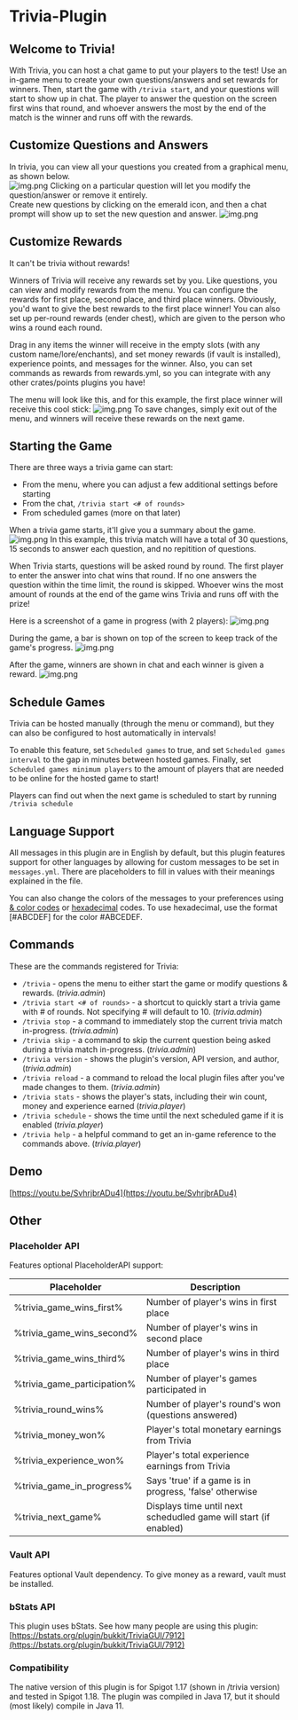 # Trivia-Plugin

## Welcome to Trivia!

With Trivia, you can host a chat game to put your players to the test!
Use an in-game menu to create your own questions/answers and set rewards for winners.
Then, start the game with `/trivia start`, and your questions will start to show up in chat.
The player to answer the question on the screen first wins that round,
and whoever answers the most by the end of the match is the winner and runs off with the rewards.

## Customize Questions and Answers

In trivia, you can view all your questions you created from a graphical menu, as shown below.  
![img.png](imgs/questions_list_menu.png)
Clicking on a particular question will let you modify the question/answer or remove it entirely.    
Create new questions by clicking on the emerald icon,
and then a chat prompt will show up to set the new question and answer.
![img.png](imgs/questions_create_menu.png)

## Customize Rewards

It can't be trivia without rewards!

Winners of Trivia will receive any rewards set by you. Like questions, you can view and modify rewards from the menu.
You can configure the rewards for first place, second place, and third place winners. Obviously, you'd want to give the
best rewards to the first place winner!
You can also set up per-round rewards (ender chest), which are given to the person who wins a round each round.

Drag in any items the winner will receive in the empty slots (with any custom name/lore/enchants),
and set money rewards (if vault is installed), experience points, and messages for the winner.
Also, you can set commands as rewards from rewards.yml,
so you can integrate with any other crates/points plugins you have!

The menu will look like this, and for this example, the first place winner will receive this cool stick:
![img.png](imgs/rewards_list_menu.png)
To save changes, simply exit out of the menu, and winners will receive these rewards on the next game.

## Starting the Game

There are three ways a trivia game can start:

- From the menu, where you can adjust a few additional settings before starting
- From the chat, `/trivia start <# of rounds>`
- From scheduled games (more on that later)

When a trivia game starts, it'll give you a summary about the game.
![img.png](imgs/game_start_summary.png)
In this example, this trivia match will have a total of 30 questions, 15 seconds to answer each question, and no
repitition of questions.

When Trivia starts, questions will be asked round by round. The first player to enter the answer into chat wins
that round. If no one answers the question within the time limit, the round is skipped. Whoever wins the most amount of
rounds at the end of the game wins Trivia and runs off with the prize!

Here is a screenshot of a game in progress (with 2 players):
![img.png](imgs/game_demo.png)

During the game, a bar is shown on top of the screen to keep track of the game's progress.
![img.png](imgs/game_boss_bar.png)

After the game, winners are shown in chat and each winner is given a reward.
![img.png](imgs/game_over.png)

## Schedule Games

Trivia can be hosted manually (through the menu or command), but they can also be configured to host automatically in
intervals!

To enable this feature, set `Scheduled games` to true, and set `Scheduled games interval` to the gap in minutes
between hosted games. Finally, set `Scheduled games minimum players` to the amount of players that are needed to be
online for the hosted game to start!

Players can find out when the next game is scheduled to start by running `/trivia schedule`

## Language Support

All messages in this plugin are in English by default, but this plugin features support for other languages by allowing
for custom messages to be set in `messages.yml`. There are placeholders to fill in values with their meanings explained
in the file.

You can also change the colors of the messages to your preferences
using [& color codes](https://wiki.ess3.net/mc/) or [hexadecimal](https://htmlcolorcodes.com/color-picker/) codes. To
use hexadecimal, use the format [#ABCDEF] for the color #ABCEDEF.

## Commands

These are the commands registered for Trivia:

- `/trivia` - opens the menu to either start the game or modify questions & rewards. (*trivia.admin*)
- `/trivia start <# of rounds>` - a shortcut to quickly start a trivia game with # of rounds. Not specifying # will
  default to 10. (*trivia.admin*)
- `/trivia stop` - a command to immediately stop the current trivia match in-progress. (*trivia.admin*)
- `/trivia skip` - a command to skip the current question being asked during a trivia match in-progress.
  (*trivia.admin*)
- `/trivia version` - shows the plugin's version, API version, and author, (*trivia.admin*)
- `/trivia reload` - a command to reload the local plugin files after you've made changes to them. (*trivia.admin*)
- `/trivia stats` - shows the player's stats, including their win count, money and experience earned (*trivia.player*)
- `/trivia schedule` - shows the time until the next scheduled game if it is enabled (*trivia.player*)
- `/trivia help` - a helpful command to get an in-game reference to the commands above. (*trivia.player*)

## Demo

[https://youtu.be/SvhrjbrADu4](https://youtu.be/SvhrjbrADu4)

## Other

### Placeholder API

Features optional PlaceholderAPI support:

| Placeholder                 | Description                                                      |
|-----------------------------|------------------------------------------------------------------|
| %trivia_game_wins_first%    | Number of player's wins in first place                           |
| %trivia_game_wins_second%   | Number of player's wins in second place                          |
| %trivia_game_wins_third%    | Number of player's wins in third place                           |
| %trivia_game_participation% | Number of player's games participated in                         |
| %trivia_round_wins%         | Number of player's round's won (questions answered)              | 
| %trivia_money_won%          | Player's total monetary earnings from Trivia                     |
| %trivia_experience_won%     | Player's total experience earnings from Trivia                   |
| %trivia_game_in_progress%   | Says 'true' if a game is in progress, 'false' otherwise          | 
 | %trivia_next_game%          | Displays time until next schedudled game will start (if enabled) | 

### Vault API

Features optional Vault dependency. To give money as a reward, vault must be installed.

### bStats API

This plugin uses bStats. See how many people are using this
plugin: [https://bstats.org/plugin/bukkit/TriviaGUI/7912](https://bstats.org/plugin/bukkit/TriviaGUI/7912)

### Compatibility 

The native version of this plugin is for Spigot 1.17 (shown in /trivia version) and tested in Spigot 1.18.
The plugin was compiled in Java 17, but it should (most likely) compile in Java 11.



